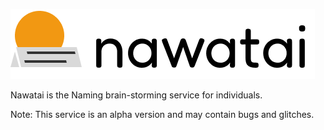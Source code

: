 ![nawatai](docs/service_logo.png)

Nawatai is the Naming brain-storming service for individuals.

Note: This service is an alpha version and may contain bugs and glitches.

